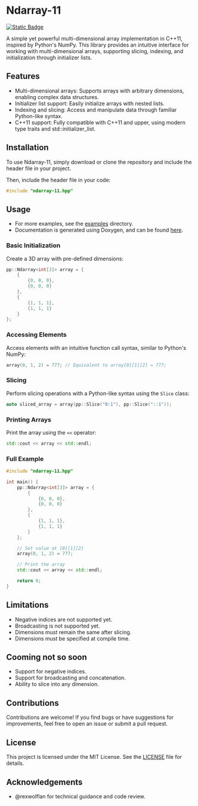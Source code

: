 # Ndarray-11
[![Static Badge](https://img.shields.io/badge/C%2B%2B-11-blue?style=flat-square&logo=cplusplus)](https://isocpp.org/std/the-standard)

A simple yet powerful multi-dimensional array implementation in C++11, inspired by Python's NumPy. This library provides an intuitive interface for working with multi-dimensional arrays, supporting slicing, indexing, and initialization through initializer lists.

## Features
- Multi-dimensional arrays: Supports arrays with arbitrary dimensions, enabling complex data structures.
- Initializer list support: Easily initialize arrays with nested lists.
- Indexing and slicing: Access and manipulate data through familiar Python-like syntax.
- C++11 support: Fully compatible with C++11 and upper, using modern type traits and std::initializer_list.

## Installation
To use Ndarray-11, simply download or clone the repository and include the header file in your project.

Then, include the header file in your code:
```cpp
#include "ndarray-11.hpp"
```
## Usage

- For more examples, see the [examples](./examples/) directory.
- Documentation is generated using Doxygen, and can be found [here](https://yappy2000d.github.io/PPs-Ndarray/).

### Basic Initialization

Create a 3D array with pre-defined dimensions:

```cpp
pp::Ndarray<int[3]> array = {
    {
        {0, 0, 0},
        {0, 0, 0}
    },
    {
        {1, 1, 1},
        {1, 1, 1}
    }
};
```

### Accessing Elements

Access elements with an intuitive function call syntax, similar to Python's NumPy:

```cpp
array(0, 1, 2) = 777; // Equivalent to array[0][1][2] = 777;
```

### Slicing

Perform slicing operations with a Python-like syntax using the `Slice` class:

```cpp
auto sliced_array = array(pp::Slice("0:1"), pp::Slice("::1"));
```

### Printing Arrays

Print the array using the `<<` operator:

```cpp
std::cout << array << std::endl;
```

### Full Example

```cpp
#include "ndarray-11.hpp"

int main() {
    pp::Ndarray<int[3]> array = {
        {
            {0, 0, 0},
            {0, 0, 0}
        },
        {
            {1, 1, 1},
            {1, 1, 1}
        }
    };

    // Set value at [0][1][2]
    array(0, 1, 2) = 777;

    // Print the array
    std::cout << array << std::endl;

    return 0;
}
```

## Limitations

- Negative indices are not supported yet.
- Broadcasting is not supported yet.
- Dimensions must remain the same after slicing.
- Dimensions must be specified at compile time.

## Cooming not so soon

- Support for negative indices.
- Support for broadcasting and concatenation.
- Ability to slice into any dimension.

## Contributions

Contributions are welcome! If you find bugs or have suggestions for improvements, feel free to open an issue or submit a pull request.

## License

This project is licensed under the MIT License. See the [LICENSE](LICENSE.md) file for details.

## Acknowledgements

- @rexwolflan for technical guidance and code review.
